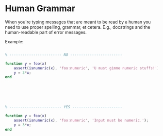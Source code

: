 
# Human Grammar

When you're typing messages that are meant to be read by
a human you need to use proper spelling, grammar, et cetera.
E.g., docstrings and the human-readable part of error messages.

Example:

```matlab

% ------------------------ NO ------------------------

function y = foo(x)
    assert(isnumeric(x), 'foo:numeric', 'U must gimme numeric stuffs!');
    y = 3*x;
end






% ------------------------ YES -----------------------

function y = foo(x)
    assert(isnumeric(x), 'foo:numeric', 'Input must be numeric.');
    y = 3*x;
end

```

